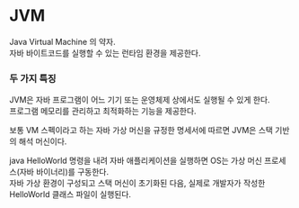 # JVM

Java Virtual Machine 의 약자.  
자바 바이트코드를 실행할 수 있는 런타임 환경을 제공한다.  

### 두 가지 특징
JVM은 자바 프로그램이 어느 기기 또는 운영체제 상에서도 실행될 수 있게 한다.  
프로그램 메모리를 관리하고 최적화하는 기능을 제공한다.  

보통 VM 스펙이라고 하는 자바 가상 머신을 규정한 명세서에 따르면 JVM은 스택 기반의 해석 머신이다.  

java HelloWorld 명령을 내려 자바 애플리케이션을 실행하면 OS는 가상 머신 프로세스(자바 바이너리)를 구동한다.  
자바 가상 환경이 구성되고 스택 머신이 초기화된 다음, 실제로 개발자가 작성한 HelloWorld 클래스 파일이 실행된다.